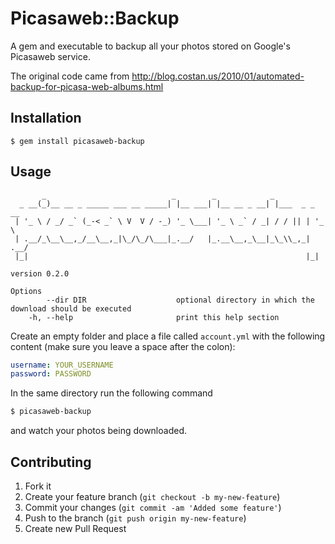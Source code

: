 # Picasaweb::Backup

A gem and executable to backup all your photos stored on Google's Picasaweb
service.

The original code came from http://blog.costan.us/2010/01/automated-backup-for-picasa-web-albums.html

## Installation

    $ gem install picasaweb-backup

## Usage
```
       _                            _        _            _
  _ __(_)__ __ _ _____ ___ __ _____| |__ ___| |__ __ _ __| |___  _ _ __
 | '_ \ / _/ _` (_-< _` \ V  V / -_) '_ \___| '_ \ _` / _| / / || | '_ \
 | .__/_\__\__,_/__\__,_|\_/\_/\___|_.__/   |_.__\__,_\__|_\_\\_,_| .__/
 |_|                                                              |_|

version 0.2.0

Options
        --dir DIR                    optional directory in which the download should be executed
    -h, --help                       print this help section
```
Create an empty folder and place a file called `account.yml` with the following
content (make sure you leave a space after the colon):

```yaml
username: YOUR_USERNAME
password: PASSWORD
```

In the same directory run the following command
```bash
$ picasaweb-backup
```
and watch your photos being downloaded.

## Contributing

1. Fork it
2. Create your feature branch (`git checkout -b my-new-feature`)
3. Commit your changes (`git commit -am 'Added some feature'`)
4. Push to the branch (`git push origin my-new-feature`)
5. Create new Pull Request
